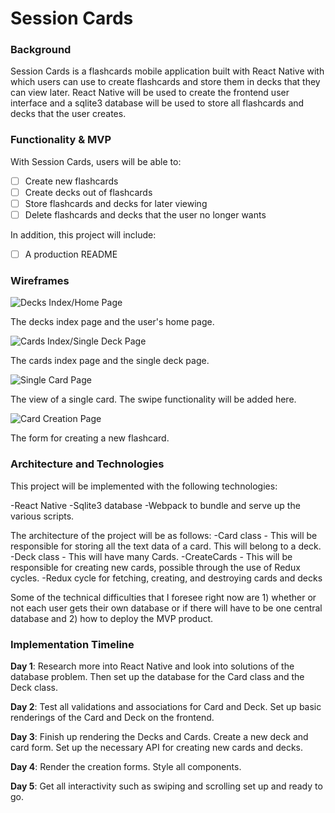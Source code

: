# Session Cards

### Background

Session Cards is a flashcards mobile application built with React Native with which users can use to create flashcards and store them in decks that they can view later. React Native will be used to create the frontend user interface and a sqlite3 database will be used to store all flashcards and decks that the user creates.

### Functionality & MVP

With Session Cards, users will be able to:

-[ ] Create new flashcards
-[ ] Create decks out of flashcards
-[ ] Store flashcards and decks for later viewing
-[ ] Delete flashcards and decks that the user no longer wants

In addition, this project will include:

-[ ] A production README

### Wireframes

![Decks Index/Home Page](wireframes/Decks_Index.png)

The decks index page and the user's home page.

![Cards Index/Single Deck Page](wireframes/Cards_Index.png)

The cards index page and the single deck page.

![Single Card Page](wireframes/Single_Card.png)

The view of a single card. The swipe functionality will be added here.

![Card Creation Page](wireframes/Card_Create.png)

The form for creating a new flashcard.

### Architecture and Technologies

This project will be implemented with the following technologies:

-React Native
-Sqlite3 database
-Webpack to bundle and serve up the various scripts.

The architecture of the project will be as follows:
-Card class - This will be responsible for storing all the text data of a card. This will belong to a deck.
-Deck class - This will have many Cards.
-CreateCards - This will be responsible for creating new cards, possible through the use of Redux cycles.
-Redux cycle for fetching, creating, and destroying cards and decks

Some of the technical difficulties that I foresee right now are 1) whether or not each user gets their own database or if there will have to be one central database and 2) how to deploy the MVP product.

### Implementation Timeline

**Day 1**: Research more into React Native and look into solutions of the database problem. Then set up the database for the Card class and the Deck class.

**Day 2**: Test all validations and associations for Card and Deck. Set up basic renderings of the Card and Deck on the frontend.

**Day 3**: Finish up rendering the Decks and Cards. Create a new deck and card form. Set up the necessary API for creating new cards and decks.

**Day 4**: Render the creation forms. Style all components.

**Day 5**: Get all interactivity such as swiping and scrolling set up and ready to go.
